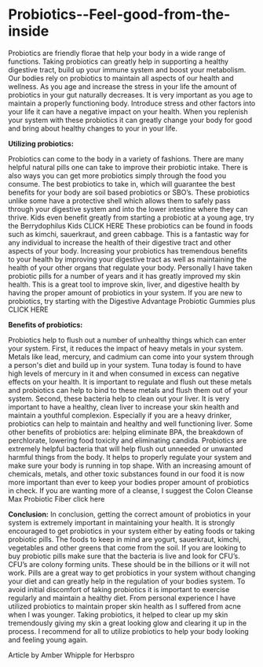 # Probiotics--Feel-good-from-the-inside
Probiotics are friendly florae that help your body in a wide range of functions. Taking probiotics can greatly help in supporting a healthy digestive tract, build up your immune system and boost your metabolism. Our bodies rely on probiotics to maintain all aspects of our health and wellness. As you age and increase the stress in your life the amount of probiotics in your gut naturally decreases. It is very important as you age to maintain a properly functioning body. Introduce stress and other factors into your life it can have a negative impact on your health. When you replenish your system with these probiotics it can greatly change your body for good and bring about healthy changes to your in your life.

<b>Utilizing probiotics:</b>

Probiotics can come to the body in a variety of fashions. There are many helpful natural pills one can take to improve their probiotic intake. There is also ways you can get more probiotics simply through the food you consume. The best probiotics to take in, which will guarantee the best benefits for your body are soil based probiotics or SBO’s. These probiotics unlike some have a protective shell which allows them to safely pass through your digestive system and into the lower intestine where they can thrive. Kids even benefit greatly from starting a probiotic at a young age, try the Berrydophilus Kids CLICK HERE 
These probiotics can be found in foods such as kimchi, sauerkraut, and green cabbage. This is a fantastic way for any individual to increase the health of their digestive tract and other aspects of your body. Increasing your probiotics has tremendous benefits to your health by improving your digestive tract as well as maintaining the health of your other organs that regulate your body. Personally I have taken probiotic pills for a number of years and it has greatly improved my skin health. This is a great tool to improve skin, liver, and digestive health by having the proper amount of probiotics in your system. If you are new to probiotics, try starting with the Digestive Advantage Probiotic Gummies plus CLICK HERE 

<b>Benefits of probiotics:</b>

Probiotics help to flush out a number of unhealthy things which can enter your system. First, it reduces the impact of heavy metals in your system. Metals like lead, mercury, and cadmium can come into your system through a person's diet and build up in your system. Tuna today is found to have high levels of mercury in it and when consumed in excess can negative effects on your health. It is important to regulate and flush out these metals and probiotics can help to bind to these metals and flush them out of your system. Second, these bacteria help to clean out your liver. It is very important to have a healthy, clean liver to increase your skin health and maintain a youthful complexion. Especially if you are a heavy drinker, probiotics can help to maintain and healthy and well functioning liver. Some other benefits of probiotics are: helping eliminate BPA, the breakdown of perchlorate, lowering food toxicity and eliminating candida. Probiotics are extremely helpful bacteria that will help flush out unneeded or unwanted harmful things from the body. It helps to properly regulate your system and make sure your body is running in top shape. With an increasing amount of chemicals, metals, and other toxic substances found in our food it is now more important than ever to keep your bodies proper amount of probiotics in check. If you are wanting more of a cleanse, I suggest the Colon Cleanse Max Probiotic Fiber click here 

												
<b>Conclusion:</b>
In conclusion, getting the correct amount of probiotics in your system is extremely important in maintaining your health. It is strongly encouraged to get probiotics in your system either by eating foods or taking probiotic pills. The foods to keep in mind are yogurt, sauerkraut, kimchi, vegetables and other greens that come from the soil. If you are looking to buy probiotic pills make sure that the bacteria is live and look for CFU’s. CFU’s are colony forming units. These should be in the billions or it will not work. Pills are a great way to get probiotics in your system without changing your diet and can greatly help in the regulation of your bodies system. To avoid initial discomfort of taking probiotics it is important to exercise regularly and maintain a healthy diet. From personal experience I have utilized probiotics to maintain proper skin health as I suffered from acne when I was younger. Taking probiotics, it helped to clear up my skin tremendously giving my skin a great looking glow and clearing it up in the process. I recommend for all to utilize probiotics to help your body looking and feeling young again. 

Article by Amber Whipple for Herbspro
